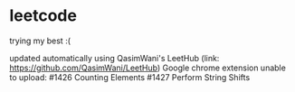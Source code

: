 # leetcode
trying my best :(

updated automatically using QasimWani's LeetHub (link: https://github.com/QasimWani/LeetHub) Google chrome extension
unable to upload:
\#1426 Counting Elements
\#1427 Perform String Shifts
